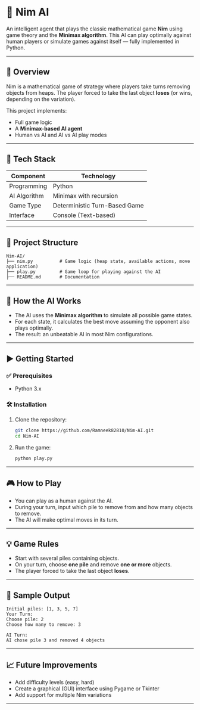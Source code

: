 # 🧠 Nim AI

An intelligent agent that plays the classic mathematical game **Nim** using game theory and the **Minimax algorithm**. This AI can play optimally against human players or simulate games against itself — fully implemented in Python.

---

## 📌 Overview

Nim is a mathematical game of strategy where players take turns removing objects from heaps. The player forced to take the last object **loses** (or wins, depending on the variation).

This project implements:
- Full game logic
- A **Minimax-based AI agent**
- Human vs AI and AI vs AI play modes

---

## 🧠 Tech Stack

| Component     | Technology |
|---------------|------------|
| Programming   | Python     |
| AI Algorithm  | Minimax with recursion |
| Game Type     | Deterministic Turn-Based Game |
| Interface     | Console (Text-based) |

---

## 📁 Project Structure

```
Nim-AI/
├── nim.py          # Game logic (heap state, available actions, move application)
├── play.py         # Game loop for playing against the AI
├── README.md       # Documentation
```

---

## 🧠 How the AI Works

- The AI uses the **Minimax algorithm** to simulate all possible game states.
- For each state, it calculates the best move assuming the opponent also plays optimally.
- The result: an unbeatable AI in most Nim configurations.

---

## ▶️ Getting Started

### ✅ Prerequisites
- Python 3.x

### 🛠 Installation

1. Clone the repository:
   ```bash
   git clone https://github.com/Ramneek82810/Nim-AI.git
   cd Nim-AI
   ```

2. Run the game:
   ```bash
   python play.py
   ```

---

## 🎮 How to Play

- You can play as a human against the AI.
- During your turn, input which pile to remove from and how many objects to remove.
- The AI will make optimal moves in its turn.

---

## 💡 Game Rules

- Start with several piles containing objects.
- On your turn, choose **one pile** and remove **one or more** objects.
- The player forced to take the last object **loses**.

---

## 🧪 Sample Output

```plaintext
Initial piles: [1, 3, 5, 7]
Your Turn:
Choose pile: 2
Choose how many to remove: 3

AI Turn:
AI chose pile 3 and removed 4 objects
```

---

## 📈 Future Improvements

- Add difficulty levels (easy, hard)
- Create a graphical (GUI) interface using Pygame or Tkinter
- Add support for multiple Nim variations

---


